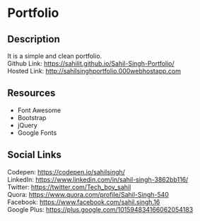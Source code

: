 # Portfolio

## Description
It is a simple and clean portfolio.<br>
Github Link: https://sahilit.github.io/Sahil-Singh-Portfolio/ <br>
Hosted Link: http://sahilsinghportfolio.000webhostapp.com

## Resources

- Font Awesome
- Bootstrap
- jQuery
- Google Fonts


## Social Links
Codepen:     https://codepen.io/sahilsingh/ <br>
LinkedIn:    https://www.linkedin.com/in/sahil-singh-3862bb116/ <br>
Twitter:     https://twitter.com/Tech_boy_sahil <br>
Quora:       https://www.quora.com/profile/Sahil-Singh-540 <br>
Facebook:    https://www.facebook.com/sahil.singh.16 <br>
Google Plus: https://plus.google.com/101594834166062054183
